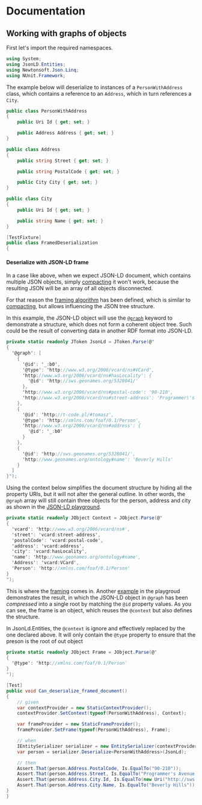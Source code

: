 # Documentation

## Working with graphs of objects

First let's import the required namespaces.
 

``` c#
using System;
using JsonLD.Entities;
using Newtonsoft.Json.Linq;
using NUnit.Framework;
```

The example below will deserialize to instances of a `PersonWithAddress` class, which contains a reference to an `Address`, which in turn references a `City`.
 

``` c#
public class PersonWithAddress
{
    public Uri Id { get; set; }

    public Address Address { get; set; }
}

public class Address
{
    public string Street { get; set; }

    public string PostalCode { get; set; }

    public City City { get; set; }
}

public class City
{
    public Uri Id { get; set; }

    public string Name { get; set; }
}

[TestFixture]
public class FramedDeserialization
{
```

#### Deserialize with JSON-LD frame

In a case like above, when we expect JSON-LD document, which contains multiple JSON objects, simply [compacting][compacting] it won't work, 
because the resulting JSON will be an array of all objects disconnected.

For that reason the [framing algorithm][framing] has been defined, which is similar to [compacting][compacting], but allows influencing
the JSON tree structure.

In this example, the JSON-LD object will use the [`@graph`][atGraph] keyword to demonstrate a structure, which does not form a coherent
object tree. Such could be the result of converting data in another RDF format into JSON-LD.

``` c#
private static readonly JToken JsonLd = JToken.Parse(@"
{
  '@graph': [
    {
      '@id': '_:b0',
      '@type': 'http://www.w3.org/2006/vcard/ns#VCard',
      'http://www.w3.org/2006/vcard/ns#hasLocality': {
        '@id': 'http://sws.geonames.org/5328041/'
      },
      'http://www.w3.org/2006/vcard/ns#postal-code': '90-210',
      'http://www.w3.org/2006/vcard/ns#street-address': 'Programmer\'s Avenue 1337'
    },
    {
      '@id': 'http://t-code.pl/#tomasz',
      '@type': 'http://xmlns.com/foaf/0.1/Person',
      'http://www.w3.org/2006/vcard/ns#address': {
        '@id': '_:b0'
      }
    },
    {
      '@id': 'http://sws.geonames.org/5328041/',
      'http://www.geonames.org/ontology#name': 'Beverly Hills'
    }
  ]
}");
```

Using the context below simplifies the document structure by hiding all the property URIs, but it will not alter the general outline. In 
other words, the `@graph` array will still contain three objects for the person, address and city as shown in the
[JSON-LD playground][sample-compact].

``` c#
private static readonly JObject Context = JObject.Parse(@"
{
  'vcard': 'http://www.w3.org/2006/vcard/ns#',
  'street': 'vcard:street-address',
  'postalCode': 'vcard:postal-code',
  'address': 'vcard:address',
  'city': 'vcard:hasLocality',
  'name': 'http://www.geonames.org/ontology#name',
  'Address': 'vcard:VCard',
  'Person': 'http://xmlns.com/foaf/0.1/Person'
}
");
```

This is where the [framing][framing] comes in. Another [example][sample-frame] in the playgroud demonstrates the result, in which the JSON-LD
object in `@graph` has been _compressed_ into a single root by matching the `@id` property values. As you can see, the frame is an object,
which reuses the `@context` but also defines the structure.

In JsonLd.Entities, the `@context` is ignore and effectively replaced by the one declared above. It will only contain the `@type` property
to ensure that the preson is the root of out object

``` c#
private static readonly JObject Frame = JObject.Parse(@"
{
  '@type': 'http://xmlns.com/foaf/0.1/Person'
}
");

[Test]
public void Can_deserialize_framed_document()
{
    // given
    var contextProvider = new StaticContextProvider();
    contextProvider.SetContext(typeof(PersonWithAddress), Context);

    var frameProvider = new StaticFrameProvider();
    frameProvider.SetFrame(typeof(PersonWithAddress), Frame);

    // when
    IEntitySerializer serializer = new EntitySerializer(contextProvider, frameProvider);
    var person = serializer.Deserialize<PersonWithAddress>(JsonLd);

    // then
    Assert.That(person.Address.PostalCode, Is.EqualTo("90-210"));
    Assert.That(person.Address.Street, Is.EqualTo("Programmer's Avenue 1337"));
    Assert.That(person.Address.City.Id, Is.EqualTo(new Uri("http://sws.geonames.org/5328041/")));
    Assert.That(person.Address.City.Name, Is.EqualTo("Beverly Hills"));
}
}
```

[framing]: http://json-ld.org/spec/latest/json-ld-framing/
[compacting]: http://www.w3.org/TR/json-ld-api/#compaction
[atGraph]: http://www.w3.org/TR/json-ld/#named-graphs
[sample-compact]: http://json-ld.org/playground/#startTab=tab-compacted&json-ld=%7B%22%40graph%22%3A%5B%7B%22%40id%22%3A%22_%3Ab0%22%2C%22%40type%22%3A%22http%3A%2F%2Fwww.w3.org%2F2006%2Fvcard%2Fns%23VCard%22%2C%22http%3A%2F%2Fwww.w3.org%2F2006%2Fvcard%2Fns%23hasLocality%22%3A%7B%22%40id%22%3A%22http%3A%2F%2Fsws.geonames.org%2F5328041%2F%22%7D%2C%22http%3A%2F%2Fwww.w3.org%2F2006%2Fvcard%2Fns%23postal-code%22%3A%2290-210%22%2C%22http%3A%2F%2Fwww.w3.org%2F2006%2Fvcard%2Fns%23street-address%22%3A%22Programmer's%20Avenue%201337%22%7D%2C%7B%22%40id%22%3A%22http%3A%2F%2Ft-code.pl%2F%23tomasz%22%2C%22%40type%22%3A%22http%3A%2F%2Fxmlns.com%2Ffoaf%2F0.1%2FPerson%22%2C%22http%3A%2F%2Fwww.w3.org%2F2006%2Fvcard%2Fns%23address%22%3A%7B%22%40id%22%3A%22_%3Ab0%22%7D%7D%2C%7B%22%40id%22%3A%22http%3A%2F%2Fsws.geonames.org%2F5328041%2F%22%2C%22http%3A%2F%2Fwww.geonames.org%2Fontology%23name%22%3A%22Beverly%20Hills%22%7D%5D%7D&frame=%7B%22%40context%22%3A%7B%22vcard%22%3A%22http%3A%2F%2Fwww.w3.org%2F2006%2Fvcard%2Fns%23%22%2C%22street%22%3A%22vcard%3Astreet-address%22%2C%22postalCode%22%3A%22vcard%3Apostal-code%22%2C%22address%22%3A%22vcard%3Aaddress%22%2C%22city%22%3A%22vcard%3AhasLocality%22%2C%22name%22%3A%22http%3A%2F%2Fwww.geonames.org%2Fontology%23name%22%2C%22Address%22%3A%22vcard%3AVCard%22%2C%22Person%22%3A%22http%3A%2F%2Fxmlns.com%2Ffoaf%2F0.1%2FPerson%22%7D%2C%22%40type%22%3A%22Person%22%7D&context=%7B%22vcard%22%3A%22http%3A%2F%2Fwww.w3.org%2F2006%2Fvcard%2Fns%23%22%2C%22street%22%3A%22vcard%3Astreet-address%22%2C%22postalCode%22%3A%22vcard%3Apostal-code%22%2C%22address%22%3A%22vcard%3Aaddress%22%2C%22city%22%3A%22vcard%3AhasLocality%22%2C%22name%22%3A%22http%3A%2F%2Fwww.geonames.org%2Fontology%23name%22%2C%22Address%22%3A%22vcard%3AVCard%22%2C%22Person%22%3A%22http%3A%2F%2Fxmlns.com%2Ffoaf%2F0.1%2FPerson%22%7D
[sample-frame]: http://json-ld.org/playground/#startTab=tab-framed&json-ld=%7B%22%40graph%22%3A%5B%7B%22%40id%22%3A%22_%3Ab0%22%2C%22%40type%22%3A%22http%3A%2F%2Fwww.w3.org%2F2006%2Fvcard%2Fns%23VCard%22%2C%22http%3A%2F%2Fwww.w3.org%2F2006%2Fvcard%2Fns%23hasLocality%22%3A%7B%22%40id%22%3A%22http%3A%2F%2Fsws.geonames.org%2F5328041%2F%22%7D%2C%22http%3A%2F%2Fwww.w3.org%2F2006%2Fvcard%2Fns%23postal-code%22%3A%2290-210%22%2C%22http%3A%2F%2Fwww.w3.org%2F2006%2Fvcard%2Fns%23street-address%22%3A%22Programmer's%20Avenue%201337%22%7D%2C%7B%22%40id%22%3A%22http%3A%2F%2Ft-code.pl%2F%23tomasz%22%2C%22%40type%22%3A%22http%3A%2F%2Fxmlns.com%2Ffoaf%2F0.1%2FPerson%22%2C%22http%3A%2F%2Fwww.w3.org%2F2006%2Fvcard%2Fns%23address%22%3A%7B%22%40id%22%3A%22_%3Ab0%22%7D%7D%2C%7B%22%40id%22%3A%22http%3A%2F%2Fsws.geonames.org%2F5328041%2F%22%2C%22http%3A%2F%2Fwww.geonames.org%2Fontology%23name%22%3A%22Beverly%20Hills%22%7D%5D%7D&frame=%7B%22%40context%22%3A%7B%22vcard%22%3A%22http%3A%2F%2Fwww.w3.org%2F2006%2Fvcard%2Fns%23%22%2C%22street%22%3A%22vcard%3Astreet-address%22%2C%22postalCode%22%3A%22vcard%3Apostal-code%22%2C%22address%22%3A%22vcard%3Aaddress%22%2C%22city%22%3A%22vcard%3AhasLocality%22%2C%22name%22%3A%22http%3A%2F%2Fwww.geonames.org%2Fontology%23name%22%2C%22Address%22%3A%22vcard%3AVCard%22%2C%22Person%22%3A%22http%3A%2F%2Fxmlns.com%2Ffoaf%2F0.1%2FPerson%22%7D%2C%22%40type%22%3A%22Person%22%7D
